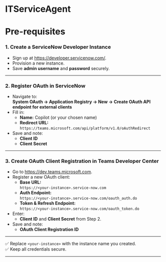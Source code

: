 # ITServiceAgent

# **Pre-requisites**

### **1. Create a ServiceNow Developer Instance**

*   Sign up at <https://developer.servicenow.com/>.
*   Provision a new instance.
*   Save **admin username** and **password** securely.

***

### **2. Register OAuth in ServiceNow**

*   Navigate to:  
    **System OAuth → Application Registry → New → Create OAuth API endpoint for external clients**
*   Fill in:
    *   **Name:** Copilot (or your chosen name)
    *   **Redirect URL:**  
        `https://teams.microsoft.com/api/platform/v1.0/oAuthRedirect`
*   Save and note:
    *   **Client ID**
    *   **Client Secret**

***

### **3. Create OAuth Client Registration in Teams Developer Center**

*   Go to <https://dev.teams.microsoft.com>.
*   Register a new OAuth client:
    *   **Base URL:**  
        `https://<your-instance>.service-now.com`
    *   **Auth Endpoint:**  
        `https://<your-instance>.service-now.com/oauth_auth.do`
    *   **Token & Refresh Endpoint:**  
        `https://<your-instance>.service-now.com/oauth_token.do`
*   Enter:
    *   **Client ID** and **Client Secret** from Step 2.
*   Save and note:
    *   **OAuth Client Registration ID**

***

✅ Replace `<your-instance>` with the instance name you created.  
✅ Keep all credentials secure.

***


